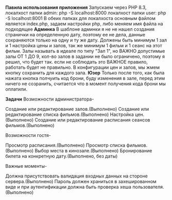 **Павила использования приложения**
Запускаем через PHP 8.3, 
локалхост папки admin: php -S localhost:8000
локалхост папки user: php -S localhost:8001
В обеих папках для локалхоста основным файлом является index.php, задаем настройки php, либо меняем имя файла на подходящее
**Админка**
В шаблоне админки я не не нашел создания странички на определенную дату, поэтому ее не дела, данные сохраняются только на одну и ту же дату.
Должены быть минимум 1 зал и 1 настройка цены и залов, так же минимум 1 фильм и 1 сеанс на этот фильм.
Залы называть в идеале по типу "Зал 1", но ВАЖНО допустимые залы ОТ 1 ДО 9, кол-во залов в задании не было ограничено, поэтому я решил, что будет так. если не соблюдать это ВАЖНОЕ правило, работать будет не правильно.
В конфигурации цен и залов, мы жмем кнопку сохранить для каждого зала.
**Юзер**
Только после того, как была нажата кнопка полчуить код брони, буду изменения в зале, перед этим ничего не созранить, считается что в момент получения кода брони мы оплатили.

**Задачи**
Возможности администратора-

Создание или редактирование залов.(Выполнено)
Создание или редактирование списка фильмов.(Выполнено)
Настройка цен.(Выполнено)
Создание или редактирование расписания сеансов фильмов.(Выполнено)

Возможности гостя-

Просмотр расписания.(Выполнено)
Просмотр списка фильмов.(Выполнено)
Выбор места в кинозале.(Выполнено)
Бронирование билета на конкретную дату.(Выполнено, без даты)

Важные моменты-

Должна присутствовать валидация входных данных на стороне сервера.(Выполнено)
Пароль должен храниться в захешированном виде и при аутентификации должна быть проверка хеша пользователя.(Выполнено)




